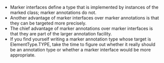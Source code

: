 * Marker interfaces define a type that is implemented by instances of the marked class; marker annotations do not.
* Another advantage of marker interfaces over marker annotations is that they can be targeted more precisely. 
* The chief advantage of marker annotations over marker interfaces is that they are part of the larger annotation facility. 
* If you find yourself writing a marker annotation type whose target is ElementType.TYPE, take the time to figure out whether it really should be an annotation type or whether a marker interface would be more appropriate.
